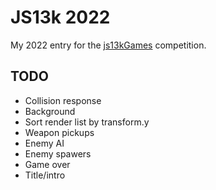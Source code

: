 # JS13k 2022

My 2022 entry for the [js13kGames](https://js13kgames.com) competition.

## TODO

- Collision response
- Background
- Sort render list by transform.y
- Weapon pickups
- Enemy AI
- Enemy spawers
- Game over
- Title/intro
